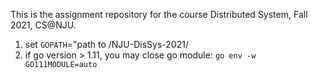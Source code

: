 
This is the assignment repository for the course Distributed System, Fall 2021, CS@NJU.

1. set ```GOPATH```="path to /NJU-DisSys-2021/
2. if go version > 1.11, you may close go module: ```go env -w GO111MODULE=auto```
